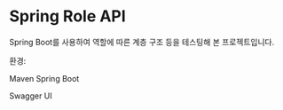 # Spring Role API

Spring Boot를 사용하여 역할에 따른 계층 구조 등을 테스팅해 본 프로젝트입니다.

환경:

Maven Spring Boot

Swagger UI
